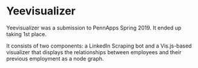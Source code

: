 # Yeevisualizer

Yeevisualizer was a submission to PennApps Spring 2019. It ended up taking 1st place.

It consists of two components: a LinkedIn Scraping bot and a Vis.js-based visualizer that
displays the relationships between employees and their previous employment as a node graph.
